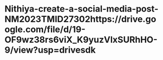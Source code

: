 # Nithiya-create-a-social-media-post-NM2023TMID27302https://drive.google.com/file/d/19-OF9wz38rs6viX_K9yuzVlxSURhHO-9/view?usp=drivesdk

